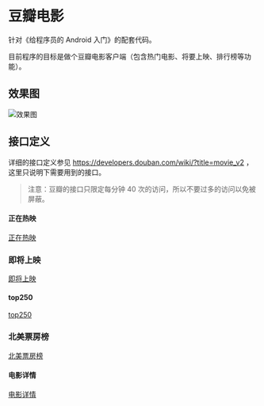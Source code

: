# 豆瓣电影

针对《给程序员的 Android 入门》的配套代码。


目前程序的目标是做个豆瓣电影客户端（包含热门电影、将要上映、排行榜等功能）。


## 效果图

![效果图](https://github.com/brokge/example-douban-movie/blob/master/capture/device.gif?raw=true)


## 接口定义


详细的接口定义参见 https://developers.douban.com/wiki/?title=movie_v2 ，这里只说明下需要用到的接口。


> 注意：豆瓣的接口只限定每分钟 40 次的访问，所以不要过多的访问以免被屏蔽。



#### 正在热映

[正在热映](https://developers.douban.com/wiki/?title=movie_v2#in_theaters)

### 即将上映

[即将上映](https://developers.douban.com/wiki/?title=movie_v2#coming_soon)

#### top250

[top250](https://developers.douban.com/wiki/?title=movie_v2#top250)


### 北美票房榜

[北美票房榜](https://developers.douban.com/wiki/?title=movie_v2#us-box)


#### 电影详情

[电影详情](https://developers.douban.com/wiki/?title=movie_v2#subject)

